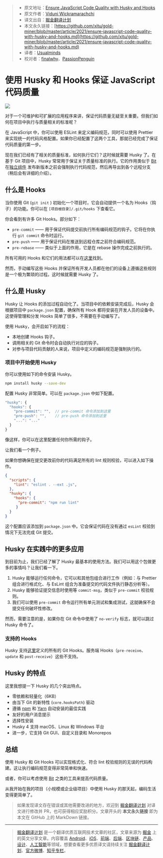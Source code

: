 > * 原文地址：[Ensure JavaScript Code Quality with Husky and Hooks](https://blog.bitsrc.io/ensure-javascript-code-quality-with-husky-and-hooks-6e338222662)
> * 原文作者：[Viduni Wickramarachchi](https://medium.com/@viduniwickramarachchi)
> * 译文出自：[掘金翻译计划](https://github.com/xitu/gold-miner)
> * 本文永久链接：[https://github.com/xitu/gold-miner/blob/master/article/2021/ensure-javascript-code-quality-with-husky-and-hooks.md](https://github.com/xitu/gold-miner/blob/master/article/2021/ensure-javascript-code-quality-with-husky-and-hooks.md)
> * 译者：[Usualminds](https://github.com/Usualminds)
> * 校对者：[finalwhy](https://github.com/finalwhy)、[PassionPenguin](https://github.com/PassionPenguin)

# 使用 Husky 和 Hooks 保证 JavaScript 代码质量

![](https://cdn-images-1.medium.com/max/5760/1*HZ5lACmwUy-Zo8jTzWEmZw.jpeg)

对于一个可维护和可扩展的应用程序来讲，保证代码质量无疑至关重要。但我们如何在项目中执行与质量相关的标准呢？

在 JavaScript 中，你可以使用 ESLint 来定义编码规范，同时可以使用 Prettier 来实现统一的代码风格配置。如果你已经配置了这两个工具，那就已经完成了保证代码质量的第一步。

现在我们已经有了相关的质量标准，如何执行它们？这时候就需要 Husky 了。在基于 Git 项目中，Husky 常常用于保证关于质量标准的执行。它的作用类似于 [Bit](https://bit.dev) 在[独立组件](https://blog.bitsrc.io/independent-components-the-webs-new-building-blocks-59c893ef0f65) 发布新版本之前会强制执行代码规范，然后再导出到各个远程分支（稍后会有详细的介绍）。

## 什么是 Hooks

当你使用 Git (`git init` ) 初始化一个项目时，它会自动提供一个名为 Hooks（钩子）的功能。你可以在 `[项目根目录]/.git/hooks` 下查看它。

你会看到有许多 Git Hooks。部分如下：

* `pre-commit` —— 用于保证代码提交前执行所有编码规范的钩子。它将在你执行 `git commit` 命令时运行。
* `pre-push` —— 用于保证代码在推送到远程仓库之前符合编码规范。
* `pre-rebase` —— 类似于上面的作用，它是在 rebase 操作完成之前执行的。

所有可用的 Hooks 和它们的用法都可以在[这里](https://git-scm.com/docs/githooks)找到。

然而，手动编写这些 Hooks 并保证所有开发人员都在他们的设备上遵循这些规则是一个极为繁琐的过程。这时候就需要 Husky 了。

## 什么是 Husky

Husky 让 Hooks 的添加过程自动化了。当项目中的依赖安装完成后，Husky 会根据项目中 `package.json` 配置，确保所有 Hook 都将安装在开发人员的设备中。这使得管理和分发 Hooks 简单了很多，不需要在手动编写了。

使用 Husky，会开启如下的流程：

* 本地创建 Hooks 钩子。
* 调用相关的 Git 命令时会自动执行对应的钩子。
* 对参与项目代码贡献的人来说，项目中定义的编码规范是强制执行的。

### 项目中开始使用 Husky

你可以使用如下的命令安装 Husky。

```bash
npm install husky --save-dev
```

配置 Husky 非常简单。可以在 `package.json` 中如下配置。

```javascript
"husky": {
  "hooks": {
    "pre-commit": "",  // pre-commit 命令添加到这里
    "pre-push": "",    // pre-push 命令添加到这里
    "...": "..."
  }
}
```

像这样，你可以在这里配置任何你所需的钩子。

让我们看一个例子。

如果你想确保在提交更改前你的代码满足所有的 lint 规则校验，可以进入如下操作。

```json
{
  "scripts": {
    "lint": "eslint . --ext .js",
  },
  "husky": {
    "hooks": {
      "pre-commit": "npm run lint"
     }
  }
}
```

这个配置应该添加到 `package.json` 中。它会保证代码在没有通过 `esLint` 校验到情况下无法完成 Git 提交。

## Husky 在实践中的更多应用

到目前为止，我们已经了解了 Husky 最基本的使用方法。我们可以用这个包做更多的事情吗？让我们看一下。

1. Husky 能够运行任何命令，它可以和其他包组合进行工作（例如：与 Prettier 组合进行格式化、与 EsLint 组合为准备提交的代码文件执行静态分析等）。
2. Husky 能够验证提交信息时使用等 `commit-msg`，类似于 `pre-commit` 校验规则。
3. 我们可以使用 `pre-commit` 命令运行所有单元测试和集成测试，这就确保不会提交任何破坏性修改。

然而，需要注意的是，如果你在 Git 命令中使用了 `no-verify` 标志，就可以跳过 Husky 命令了。

### 支持的 Hooks

Husky 支持[这里](https://git-scm.com/docs/githooks)定义的所有的 Git Hooks。服务端 Hooks（`pre-receive`、`update` 和 `post-receive`）这些不支持。

## Husky 的特点

这里我想提一下 Husky 的几个突出特点。

* 零依赖和轻量化（6KB）
* 由当下 Git 的新特性 (`core.hooksPath`) 驱动
* 遵循 [npm](https://docs.npmjs.com/cli/v7/using-npm/scripts#best-practices) 和 [Yarn](https://yarnpkg.com/advanced/lifecycle-scripts#a-note-about-postinstall) 自动安装的最佳实践
* 友好的用户消息提示
* 选择性安装
* Husky 4 支持 macOS、Linux 和 Windows 平台
* 进一步，它支持 Git GUI、自定义目录和 Monorepos

## 总结

使用 Husky 和 Git Hooks 可以实现格式化、符合 lint 校验规则的无误的代码构建。这让执行编码规范变得非常简单和快速。

或者，你可以考虑使用 [Bit](https://bitdev) 之类的工具来提高代码质量。

从我开始在我的项目（小规模或企业级项目）中使用 Husky 的那天起，编码生活变得更简单了。

> 如果发现译文存在错误或其他需要改进的地方，欢迎到 [掘金翻译计划](https://github.com/xitu/gold-miner) 对译文进行修改并 PR，也可获得相应奖励积分。文章开头的 **本文永久链接** 即为本文在 GitHub 上的 MarkDown 链接。

---

> [掘金翻译计划](https://github.com/xitu/gold-miner) 是一个翻译优质互联网技术文章的社区，文章来源为 [掘金](https://juejin.im) 上的英文分享文章。内容覆盖 [Android](https://github.com/xitu/gold-miner#android)、[iOS](https://github.com/xitu/gold-miner#ios)、[前端](https://github.com/xitu/gold-miner#前端)、[后端](https://github.com/xitu/gold-miner#后端)、[区块链](https://github.com/xitu/gold-miner#区块链)、[产品](https://github.com/xitu/gold-miner#产品)、[设计](https://github.com/xitu/gold-miner#设计)、[人工智能](https://github.com/xitu/gold-miner#人工智能)等领域，想要查看更多优质译文请持续关注 [掘金翻译计划](https://github.com/xitu/gold-miner)、[官方微博](http://weibo.com/juejinfanyi)、[知乎专栏](https://zhuanlan.zhihu.com/juejinfanyi)。